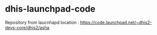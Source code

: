 # dhis-launchpad-code

Repository from laucnhapd location : https://code.launchpad.net/~dhis2-devs-core/dhis2/asha

